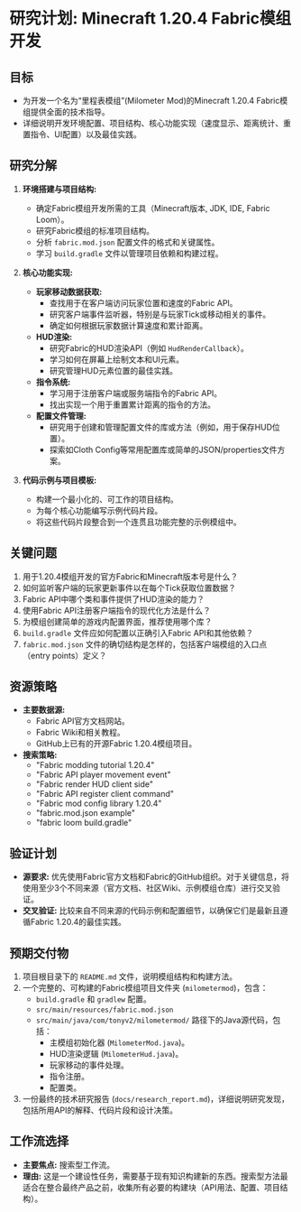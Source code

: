 # 研究计划: Minecraft 1.20.4 Fabric模组开发

## 目标
- 为开发一个名为“里程表模组”(Milometer Mod)的Minecraft 1.20.4 Fabric模组提供全面的技术指导。
- 详细说明开发环境配置、项目结构、核心功能实现（速度显示、距离统计、重置指令、UI配置）以及最佳实践。

## 研究分解
1.  **环境搭建与项目结构:**
    -   确定Fabric模组开发所需的工具（Minecraft版本, JDK, IDE, Fabric Loom）。
    -   研究Fabric模组的标准项目结构。
    -   分析 `fabric.mod.json` 配置文件的格式和关键属性。
    -   学习 `build.gradle` 文件以管理项目依赖和构建过程。

2.  **核心功能实现:**
    -   **玩家移动数据获取:**
        -   查找用于在客户端访问玩家位置和速度的Fabric API。
        -   研究客户端事件监听器，特别是与玩家Tick或移动相关的事件。
        -   确定如何根据玩家数据计算速度和累计距离。
    -   **HUD渲染:**
        -   研究Fabric的HUD渲染API（例如 `HudRenderCallback`）。
        -   学习如何在屏幕上绘制文本和UI元素。
        -   研究管理HUD元素位置的最佳实践。
    -   **指令系统:**
        -   学习用于注册客户端或服务端指令的Fabric API。
        -   找出实现一个用于重置累计距离的指令的方法。
    -   **配置文件管理:**
        -   研究用于创建和管理配置文件的库或方法（例如，用于保存HUD位置）。
        -   探索如Cloth Config等常用配置库或简单的JSON/properties文件方案。

3.  **代码示例与项目模板:**
    -   构建一个最小化的、可工作的项目结构。
    -   为每个核心功能编写示例代码片段。
    -   将这些代码片段整合到一个连贯且功能完整的示例模组中。

## 关键问题
1.  用于1.20.4模组开发的官方Fabric和Minecraft版本号是什么？
2.  如何监听客户端的玩家更新事件以在每个Tick获取位置数据？
3.  Fabric API中哪个类和事件提供了HUD渲染的能力？
4.  使用Fabric API注册客户端指令的现代化方法是什么？
5.  为模组创建简单的游戏内配置界面，推荐使用哪个库？
6.  `build.gradle` 文件应如何配置以正确引入Fabric API和其他依赖？
7.  `fabric.mod.json` 文件的确切结构是怎样的，包括客户端模组的入口点（entry points）定义？

## 资源策略
-   **主要数据源:**
    -   Fabric API官方文档网站。
    -   Fabric Wiki和相关教程。
    -   GitHub上已有的开源Fabric 1.20.4模组项目。
-   **搜索策略:**
    -   "Fabric modding tutorial 1.20.4"
    -   "Fabric API player movement event"
    -   "Fabric render HUD client side"
    -   "Fabric API register client command"
    -   "Fabric mod config library 1.20.4"
    -   "fabric.mod.json example"
    -   "fabric loom build.gradle"

## 验证计划
-   **源要求:** 优先使用Fabric官方文档和Fabric的GitHub组织。对于关键信息，将使用至少3个不同来源（官方文档、社区Wiki、示例模组仓库）进行交叉验证。
-   **交叉验证:** 比较来自不同来源的代码示例和配置细节，以确保它们是最新且遵循Fabric 1.20.4的最佳实践。

## 预期交付物
1.  项目根目录下的 `README.md` 文件，说明模组结构和构建方法。
2.  一个完整的、可构建的Fabric模组项目文件夹 (`milometermod`)，包含：
    -   `build.gradle` 和 `gradlew` 配置。
    -   `src/main/resources/fabric.mod.json`
    -   `src/main/java/com/tonyv2/milometermod/` 路径下的Java源代码，包括：
        -   主模组初始化器 (`MilometerMod.java`)。
        -   HUD渲染逻辑 (`MilometerHud.java`)。
        -   玩家移动的事件处理。
        -   指令注册。
        -   配置类。
3.  一份最终的技术研究报告 (`docs/research_report.md`)，详细说明研究发现，包括所用API的解释、代码片段和设计决策。

## 工作流选择
-   **主要焦点:** 搜索型工作流。
-   **理由:** 这是一个建设性任务，需要基于现有知识构建新的东西。搜索型方法最适合在整合最终产品之前，收集所有必要的构建块（API用法、配置、项目结构）。
